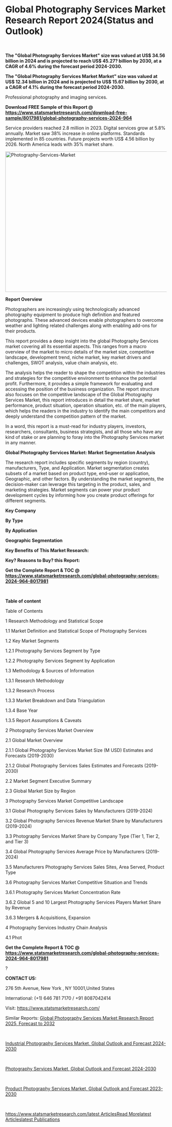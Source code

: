 <h1>Global Photography Services Market Research Report 2024(Status and Outlook)</h1><br/><p><strong>The "Global Photography Services Market" size was valued at US$ 34.56 billion in 2024 and is projected to reach US$ 45.27? billion by 2030, at a <strong>CAGR</strong> of 4.6% during the forecast period 2024-2030.</strong></p>
 
 
 
 <p><strong>The "Global Photography Services Market Market" size was valued at US$ 12.34 billion in 2024 and is projected to US$ 15.67 billion by 2030, at a <strong>CAGR</strong> of 4.1% during the forecast period 2024-2030.</strong></p>
 
 
 
 <p>Professional photography and imaging services.</p>
 
 
 
 <p><strong>Download FREE Sample of this Report @ <a href="https://www.statsmarketresearch.com/download-free-sample/8017981/global-photography-services-2024-964">https://www.statsmarketresearch.com/download-free-sample/8017981/global-photography-services-2024-964</a></strong></p>
 
 
 
 <p>Service providers reached 2.8 million in 2023. Digital services grow at 5.8% annually. Market saw 38% increase in online platforms. Standards implemented in 85 countries. Future projects worth US$ 4.56 billion by 2026. North America leads with 35% market share.</p>
 
 
 
 <p><img alt="Photography-Services-Market" src="https://www.grandresearchstore.com/assets/report-images/Photography_Services_Market.png%20" style="height:438px; width:730px" /></p>
 
 
 
 <p><strong>Report Overview</strong></p>
 
 
 
 <p>Photographers are increasingly using technologically advanced photography equipment to produce high definition and featured photographs. These advanced devices enable photographers to overcome weather and lighting related challenges along with enabling add-ons for their products.</p>
 
 
 
 <p>This report provides a deep insight into the global Photography Services market covering all its essential aspects. This ranges from a macro overview of the market to micro details of the market size, competitive landscape, development trend, niche market, key market drivers and challenges, SWOT analysis, value chain analysis, etc.</p>
 
 
 
 <p>The analysis helps the reader to shape the competition within the industries and strategies for the competitive environment to enhance the potential profit. Furthermore, it provides a simple framework for evaluating and accessing the position of the business organization. The report structure also focuses on the competitive landscape of the Global Photography Services Market, this report introduces in detail the market share, market performance, product situation, operation situation, etc. of the main players, which helps the readers in the industry to identify the main competitors and deeply understand the competition pattern of the market.</p>
 
 
 
 <p>In a word, this report is a must-read for industry players, investors, researchers, consultants, business strategists, and all those who have any kind of stake or are planning to foray into the Photography Services market in any manner.</p>
 
 
 
 <p><strong>Global Photography Services Market: Market Segmentation Analysis</strong></p>
 
 
 
 <p>The research report includes specific segments by region (country), manufacturers, Type, and Application. Market segmentation creates subsets of a market based on product type, end-user or application, Geographic, and other factors. By understanding the market segments, the decision-maker can leverage this targeting in the product, sales, and marketing strategies. Market segments can power your product development cycles by informing how you create product offerings for different segments.</p>
 
 
 
 <p><strong>Key Company</strong></p>
 
 
 
 <p><strong>By Type</strong></p>
 
 
 
 <p><strong><strong>By Application</strong></strong></p>
 
 
 
 <p><strong>Geographic Segmentation</strong></p>
 
 
 
 <p><strong>Key Benefits of This Market Research:</strong></p>
 
 
 
 <p><strong>Key? <strong>Reasons to Buy</strong>? this Report:</strong></p>
 
 
 
 <div><b>Get the Complete Report & TOC @ <a href="https://www.statsmarketresearch.com/global-photography-services-2024-964-8017981">https://www.statsmarketresearch.com/global-photography-services-2024-964-8017981</a></b></div>
 
 
 
 <p><br />
 
 <b>Table of content</b></p>
 
 
 
 <p>Table of Contents<br />
 
 1 Research Methodology and Statistical Scope<br />
 
 1.1 Market Definition and Statistical Scope of Photography Services<br />
 
 1.2 Key Market Segments<br />
 
 1.2.1 Photography Services Segment by Type<br />
 
 1.2.2 Photography Services Segment by Application<br />
 
 1.3 Methodology & Sources of Information<br />
 
 1.3.1 Research Methodology<br />
 
 1.3.2 Research Process<br />
 
 1.3.3 Market Breakdown and Data Triangulation<br />
 
 1.3.4 Base Year<br />
 
 1.3.5 Report Assumptions & Caveats<br />
 
 2 Photography Services Market Overview<br />
 
 2.1 Global Market Overview<br />
 
 2.1.1 Global Photography Services Market Size (M USD) Estimates and Forecasts (2019-2030)<br />
 
 2.1.2 Global Photography Services Sales Estimates and Forecasts (2019-2030)<br />
 
 2.2 Market Segment Executive Summary<br />
 
 2.3 Global Market Size by Region<br />
 
 3 Photography Services Market Competitive Landscape<br />
 
 3.1 Global Photography Services Sales by Manufacturers (2019-2024)<br />
 
 3.2 Global Photography Services Revenue Market Share by Manufacturers (2019-2024)<br />
 
 3.3 Photography Services Market Share by Company Type (Tier 1, Tier 2, and Tier 3)<br />
 
 3.4 Global Photography Services Average Price by Manufacturers (2019-2024)<br />
 
 3.5 Manufacturers Photography Services Sales Sites, Area Served, Product Type<br />
 
 3.6 Photography Services Market Competitive Situation and Trends<br />
 
 3.6.1 Photography Services Market Concentration Rate<br />
 
 3.6.2 Global 5 and 10 Largest Photography Services Players Market Share by Revenue<br />
 
 3.6.3 Mergers & Acquisitions, Expansion<br />
 
 4 Photography Services Industry Chain Analysis<br />
 
 4.1 Phot</p>
 
 
 
 <div><b>Get the Complete Report & TOC @ <a href="https://www.statsmarketresearch.com/global-photography-services-2024-964-8017981">https://www.statsmarketresearch.com/global-photography-services-2024-964-8017981</a></b></div>
 
 
 
 <p>? </p>
 
 
 
 <p><b>CONTACT US:</b><br />
 
 276 5th Avenue, New York , NY 10001,United States<br />
 
 International: (+1) 646 781 7170 / +91 8087042414<br />
 
 Visit: <a href="https://www.statsmarketresearch.com/">https://www.statsmarketresearch.com/</a><br />
 
 Similar Reports: <a href="https://www.statsmarketresearch.com/global-photography-services-2024-964-8017981">Global Photography Services Market Research Report 2025, Forecast to 2032</a><br />
 
 <br />
 
 <a href="https://www.statsmarketresearch.com/global-photography-services-2024-964-8017981">Industrial Photography Services Market, Global Outlook and Forecast 2024-2030</a><br />
 
 <br />
 
 <a href="https://www.statsmarketresearch.com/global-photography-services-2024-964-8017981">Photography Services Market, Global Outlook and Forecast 2024-2030</a><br />
 
 <br />
 
 <a href="https://www.statsmarketresearch.com/global-photography-services-2024-964-8017981">Product Photography Services Market, Global Outlook and Forecast 2023-2030</a><br />
 
 <br />
 
 <a href="https://gyeongbokgung.com">https://www.statsmarketresearch.com/</a><a href="https://hallyeomaritime.com">latest Articles</a><a href="https://jingwansa.com">Read More</a><a href="https://nguoiviet.jp/">latest Articles</a><a href="https://www.intelmarketresearch.com/">latest Publications</a></p>